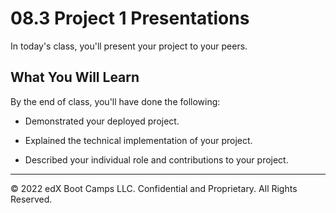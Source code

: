 # 08.3 Project 1 Presentations
In today's class, you'll present your project to your peers.

## What You Will Learn
By the end of class, you'll have done the following:

* Demonstrated your deployed project.

* Explained the technical implementation of your project.

* Described your individual role and contributions to your project.

---
© 2022 edX Boot Camps LLC. Confidential and Proprietary. All Rights Reserved.
